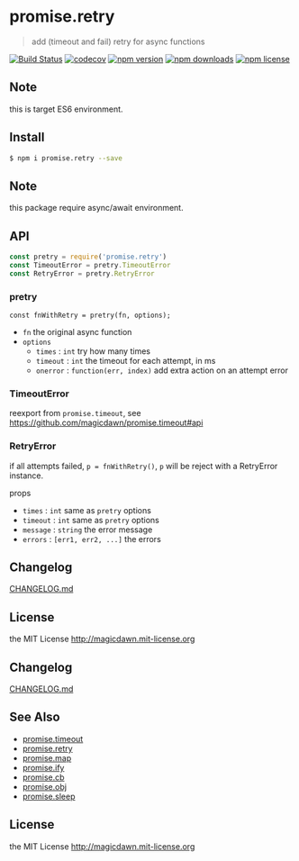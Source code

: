 <!-- template for package readme -->

# promise.retry

> add (timeout and fail) retry for async functions

[![Build Status](https://img.shields.io/travis/magicdawn/promise.x.svg?style=flat-square)](https://travis-ci.org/magicdawn/promise.x)
[![codecov](https://codecov.io/gh/magicdawn/promise.x/branch/master/graph/badge.svg?flag=pretry)](https://codecov.io/gh/magicdawn/promise.x)
[![npm version](https://img.shields.io/npm/v/promise.retry.svg?style=flat-square)](https://www.npmjs.com/package/promise.retry)
[![npm downloads](https://img.shields.io/npm/dm/promise.retry.svg?style=flat-square)](https://www.npmjs.com/package/promise.retry)
[![npm license](https://img.shields.io/npm/l/promise.retry.svg?style=flat-square)](http://magicdawn.mit-license.org)

## Note

this is target ES6 environment.

## Install

```sh
$ npm i promise.retry --save
```

## Note

this package require async/await environment.

## API

```js
const pretry = require('promise.retry')
const TimeoutError = pretry.TimeoutError
const RetryError = pretry.RetryError
```

### pretry

```
const fnWithRetry = pretry(fn, options);
```

- `fn` the original async function
- `options`
  - `times` : `int` try how many times
  - `timeout` : `int` the timeout for each attempt, in ms
  - `onerror` : `function(err, index)` add extra action on an attempt error

### TimeoutError

reexport from `promise.timeout`, see https://github.com/magicdawn/promise.timeout#api

### RetryError

if all attempts failed, `p = fnWithRetry()`, `p` will be reject with a RetryError instance.

props

- `times` : `int` same as `pretry` options
- `timeout` : `int` same as `pretry` options
- `message` : `string` the error message
- `errors` : `[err1, err2, ...]` the errors

## Changelog

[CHANGELOG.md](CHANGELOG.md)

## License

the MIT License http://magicdawn.mit-license.org

## Changelog

[CHANGELOG.md](CHANGELOG.md)

## See Also

- [promise.timeout](https://github.com/magicdawn/promise.x/blob/master/promise.timeout)
- [promise.retry](https://github.com/magicdawn/promise.x/blob/master/promise.retry)
- [promise.map](https://github.com/magicdawn/promise.x/blob/master/promise.map)
- [promise.ify](https://github.com/magicdawn/promise.x/blob/master/promise.ify)
- [promise.cb](https://github.com/magicdawn/promise.x/blob/master/promise.cb)
- [promise.obj](https://github.com/magicdawn/promise.x/blob/master/promise.obj)
- [promise.sleep](https://github.com/magicdawn/promise.x/blob/master/promise.sleep)

## License

the MIT License http://magicdawn.mit-license.org
